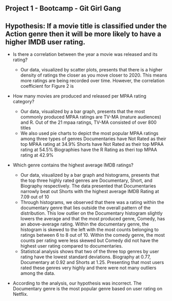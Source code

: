 ## Project 1 - Bootcamp - Git Girl Gang
## Hypothesis: If a movie title is classified under the Action genre then it will be more likely to have a higher IMDB user rating.

* Is there a correlation between the year a movie was released and its rating? 
    * Our data, visualized by scatter plots, presents that there is  a higher density of ratings the closer as you    move closer to 2020. This means more ratings are being recorded          over time. However, the correlation coefficient for Figure 2 is 
* How many movies are produced and released per MPAA rating category?
   * Our data, visualized by a bar graph, presents that the most commonly produced MPAA ratings are TV-MA (mature audiences) and R. Out of the 21 mpaa ratings, TV-MA consisted of        over 800 titles
   * We also used pie charts to depict the most popular MPAA ratings among three types of genres
        Documentaries have Not Rated as their top MPAA rating at 34.9%
        Shorts have Not Rated as their top MPAA rating at 54.5% 
        Biographies have the R Rating as theri top MPAA rating at 42.9%
* Which genre contains the highest average IMDB ratings? 
    * Our data, visualized by a bar graph and histograms, presents that the top three highly rated genres are Documentary, Short, and Biography respectively. The data presented that         Documentaries narrowly beat out Shorts with the highest average IMDB Rating at 7.09 out of 10 
    * Through histograms, we observed that there was a rating within the documentary genre that lies outside the overall pattern of the distribution. This low outlier on the                 Documentary histogram slightly lowers the average and that the most produced genre, Comedy, has an above-average rating. Within the documentary genre, the histogram is             skewed to the left with the most counts belonging to ratings between 6 to 8 out of 10. Within the comedy genre, the most counts per rating were less skewed but Comedy did          not have the highest user rating compared to documentaries.
    * Statistcal analysis shows that two of the three  top genres by user rating have the lowest standard deviations. Biography at 0.77, Documentary at 0.92 and Shorts at 1.25.         Presenting that most users rated these genres very highly and there were not many outliers among the data. 

* According to the analysis, our hypothesis was incorrect. The Documentary genre is the most popular genre based on user rating on Netflix.
